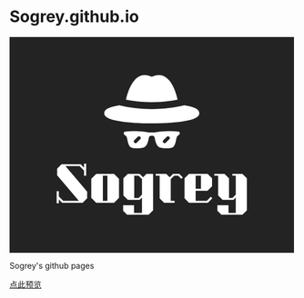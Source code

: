 # Sogrey.github.io

<p><svg fill="white" viewBox="-277.71954948655815 -247.84126228806767 555.4390989731163 422.1337151182563" xmlns:xlink="http://www.w3.org/1999/xlink" version="1.1" style="max-width: 500px;"><rect x="-277.71954948655815" y="-247.84126228806767" width="555.4390989731163" height="422.1337151182563" fill="#232323"></rect><g transform="translate(-190.44811320754712 76.41509433962264) scale(1.3102725366876309)" fill="white"><g id="line1"><path d="M3.600-17.280L3.600 0.720L6.840 0.720L6.840-5.040L11.880 0L42.336 0L49.032-6.696L49.032-16.632L16.704-54.720L37.728-54.720L44.352-48.096L44.352-40.320L47.592-40.320L47.592-58.320L44.352-58.320L44.352-52.560L39.312-57.600L11.016-57.600L4.320-50.904L4.320-40.968L36.648-2.880L13.464-2.880L6.840-9.504L6.840-17.280Z" transform="translate(0 0) scale(1 1) skewX(0)" style="opacity: 1;"></path><path d="M96.516-35.784L89.100-43.200L62.604-43.200L55.188-35.784L55.188-7.416L62.604 0L89.100 0L96.516-7.416ZM72.468-40.320L79.236-40.320L79.236-2.880L72.468-2.880Z" transform="translate(0 0) scale(1 1) skewX(0)" style="opacity: 1;"></path><path d="M147.312-43.200L137.448-43.200L132.408-38.160L127.296-43.200L109.728-43.200L103.032-36.504L103.032-11.016L109.728-4.320L127.296-4.320L130.752-7.776L130.752 15.120L118.872 15.120L118.872 3.600L102.672 3.600L102.672 12.024L108.648 18.000L140.616 18.000L147.312 11.304ZM130.752-12.240L125.712-7.200L119.232-7.200L119.232-40.320L125.712-40.320L130.752-35.280Z" transform="translate(0 0) scale(1 1) skewX(0)" style="opacity: 1;"></path><path d="M191.628-37.944L186.372-43.200L177.084-43.200L172.044-38.160L166.932-43.200L151.308-43.200L151.308-40.320L157.068-40.320L157.068-6.696L163.764 0L179.388 0L179.388-2.880L173.628-2.880L173.628-35.280L178.668-40.320L184.788-40.320L189.396-35.712Z" transform="translate(0 0) scale(1 1) skewX(0)" style="opacity: 1;"></path><path d="M200.880 0L194.184-6.696L194.184-36.504L200.880-43.200L228.528-43.200L235.224-36.504L235.224-24.696L228.528-18.000L210.744-18.000L210.744-2.880L227.304-2.880L233.352-8.928L235.584-6.696L228.888 0ZM210.744-40.320L210.744-20.880L218.664-20.880L218.664-40.320Z" transform="translate(0 0) scale(1 1) skewX(0)" style="opacity: 1;"></path><path d="M287.100-36.504L280.404-43.200L265.500-43.200L265.500-40.320L270.540-40.320L270.540-12.240L265.500-7.200L260.460-7.200L260.460-36.504L253.764-43.200L238.500-43.200L238.500-40.320L244.260-40.320L244.260-11.016L250.956-4.320L267.084-4.320L270.540-7.776L270.540 15.120L259.740 15.120L259.740 3.600L243.180 3.600L243.180 12.024L249.156 18.000L280.404 18.000L287.100 11.304Z" transform="translate(0 0) scale(1 1) skewX(0)" style="opacity: 1;"></path></g></g><g transform="translate(-94.84236319139897 -196.6135797019481) scale(2.9637316372977205)" id="logomark"><g fill="white" transform="translate(0 0) scale(1 1) skewX(0)" style="opacity: 1;"><path d="M49.011 24.046C47.52 17.516 42.975 3.633 32 8.983 21.011 3.626 16.468 17.551 14.983 24.07c11.085 2.201 22.858 2.213 34.028-.024zM58.604 28.948a27.562 27.562 0 0 0-1.74-.479 50.22 50.22 0 0 0-3.477-.705c-6.959 1.685-14.194 2.522-21.415 2.522-7.251 0-14.486-.845-21.413-2.515-1.322.225-2.521.47-3.58.734-.6.151-1.157.307-1.67.469-1.269.401-4.642 1.468-4.642 4.021 0 2.513 3.043 4.09 10.175 5.273 5.668.941 13.182 1.459 21.159 1.459s15.49-.517 21.159-1.459c7.132-1.183 10.175-2.76 10.175-5.273-.002-2.573-3.437-3.644-4.731-4.047zM50.265 45.464c-.522-.52-6.679-.984-13.308-.259-1.322.143-1.825.52-4.958.52-3.131 0-3.636-.377-4.958-.52-6.628-.725-12.786-.261-13.308.259-.26.261-.26 1.303 0 1.564.261.259 1.566 1.042 1.827 1.823.261.781.783 5.208 2.35 6.511 1.615 1.343 7.705.843 8.87.263 2.611-1.301 2.93-4.933 3.392-6.774.261-1.042 1.827-1.042 1.827-1.042s1.567 0 1.827 1.042c.462 1.841.783 5.473 3.392 6.772 1.167.582 7.257 1.083 8.876-.261 1.564-1.303 2.086-5.73 2.347-6.511.259-.783 1.566-1.564 1.825-1.823.262-.261.262-1.303-.001-1.564zm-25.889 4.758l-2.245 2.245c-.227.227-.524.34-.821.34a1.16 1.16 0 0 1-.821-1.981l2.245-2.245a1.16 1.16 0 0 1 1.642 1.641zm19.135 0l-2.245 2.245c-.227.227-.524.34-.821.34a1.16 1.16 0 0 1-.821-1.981l2.245-2.245a1.16 1.16 0 0 1 1.642 1.641z"></path></g></g></svg></p>
Sogrey's github pages

[点此预览](https://sogrey.github.io/)

